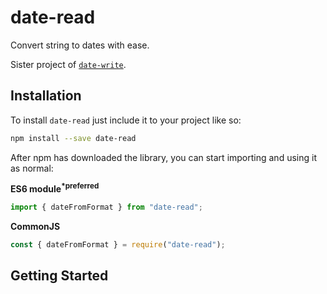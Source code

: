 # date-read

Convert string to dates with ease.

Sister project of [`date-write`](https://www.npmjs.com/package/date-write).

## Installation

To install `date-read` just include it to your project like so:

```sh
npm install --save date-read
```

After npm has downloaded the library, you can start importing and using it as
normal:

**ES6 module<sup>\*preferred</sup>**

```js
import { dateFromFormat } from "date-read";
```

**CommonJS**

```js
const { dateFromFormat } = require("date-read");
```

## Getting Started
